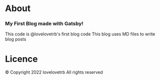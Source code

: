 # About

### My First Blog made with Gatsby!
This code is @lovelovetrb's first blog code
This blog uses MD files to write blog posts

# Licence
© Copyright 2022 lovelovetrb 
All rights reserved
